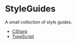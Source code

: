 # StyleGuides

A small collection of style guides. 

* [CSharp](./csharp.md)
* [TypeScript](./typescript.md)